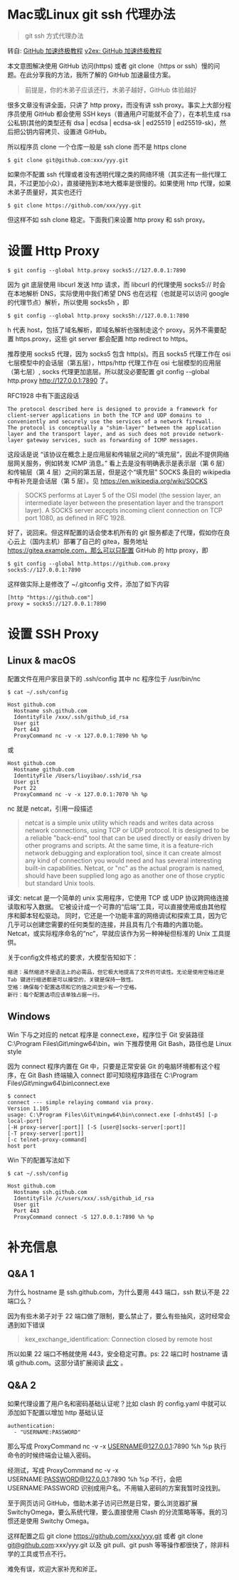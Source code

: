 # Mac或Linux git ssh 代理办法
> git ssh 方式代理办法

转自: [GitHub 加速终极教程](https://hellodk.cn/post/975)           [v2ex: GitHub 加速终极教程](https://www.v2ex.com/t/843383)

本文意图解决使用 GitHub 访问(https) 或者 git clone（https or ssh）慢的问题。在此分享我的方法，我所了解的 GitHub 加速最佳方案。

> 前提是，你的木弟子应该还行，木弟子越好，GitHub 体验越好

很多文章没有讲全面，只讲了 http proxy，而没有讲 ssh proxy。事实上大部分程序员使用 GitHub 都会使用 SSH keys（普通用户可能就不会了），在本机生成 rsa 公私钥(其他的类型还有 dsa | ecdsa | ecdsa-sk | ed25519 | ed25519-sk)，然后把公钥内容拷贝、设置进 GitHub。

所以程序员 clone 一个仓库一般是 ssh clone 而不是 https clone

```
$ git clone git@github.com:xxx/yyy.git
```

如果你不配置 ssh 代理或者没有透明代理之类的网络环境（其实还有一些代理工具，不过更加小众），直接硬拖到本地大概率是很慢的。如果使用 http 代理，如果木弟子质量好，其实也还行

```
$ git clone https://github.com/xxx/yyy.git
```

但这样不如 ssh clone 稳定。下面我们来设置 http proxy 和 ssh proxy。

# 设置 Http Proxy

```
$ git config --global http.proxy socks5://127.0.0.1:7890
```

因为 git 底层使用 libcurl 发送 http 请求，而 libcurl 的代理使用 socks5:// 时会在本地解析 DNS，实际使用中我们希望 DNS 也在远程（也就是可以访问 google 的代理节点）解析，所以使用 socks5h ，即

```
$ git config --global http.proxy socks5h://127.0.0.1:7890
```

h 代表 host，包括了域名解析，即域名解析也强制走这个 proxy。另外不需要配置 https.proxy，这些 git server 都会配置 http redirect to https。

推荐使用 socks5 代理，因为 socks5 包含 http(s)。而且 socks5 代理工作在 osi 七层模型中的会话层（第五层），https/http 代理工作在 osi 七层模型的应用层（第七层）, socks 代理更加底层。所以就没必要配置 git config --global http.proxy http://127.0.0.1:7890 了。

RFC1928 中有下面这段话

```
The protocol described here is designed to provide a framework for
client-server applications in both the TCP and UDP domains to
conveniently and securely use the services of a network firewall.
The protocol is conceptually a "shim-layer" between the application
layer and the transport layer, and as such does not provide network-
layer gateway services, such as forwarding of ICMP messages.
```

这段话是说 “该协议在概念上是应用层和传输层之间的“填充层”，因此不提供网络层网关服务，例如转发 ICMP 消息。” 看上去是没有明确表示是表示层（第 6 层）和传输层（第 4 层）之间的第五层，但是这个“填充层” SOCKS 条目的 wikipedia 中有补充是会话层（第 5 层）。见 https://en.wikipedia.org/wiki/SOCKS


> SOCKS performs at Layer 5 of the OSI model (the session layer, an intermediate layer between the presentation layer and the transport layer). A SOCKS server accepts incoming client connection on TCP port 1080, as defined in RFC 1928.

好了，说回来。但这样配置的话会使本机所有的 git 服务都走了代理，假如你在良心云上（国内主机）部署了自己的 gitea，服务地址 https://gitea.example.com，那么可以只配置 GitHub 的 http proxy，即

```
$ git config --global http.https://github.com.proxy socks5://127.0.0.1:7890
```

这样做实际上是修改了 ~/.gitconfig 文件，添加了如下内容

```
[http "https://github.com"]
proxy = socks5://127.0.0.1:7890
```

# 设置 SSH Proxy
## Linux & macOS

配置文件在用户家目录下的 .ssh/config 其中 nc 程序位于 /usr/bin/nc

```
$ cat ~/.ssh/config

Host github.com
  Hostname ssh.github.com
  IdentityFile /xxx/.ssh/github_id_rsa
  User git
  Port 443
  ProxyCommand nc -v -x 127.0.0.1:7890 %h %p
```

或

```
Host github.com
  Hostname github.com
  IdentityFile /Users/liuyibao/.ssh/id_rsa
  User git
  Port 22
  ProxyCommand nc -v -x 127.0.0.1:7070 %h %p
```

nc 就是 netcat，引用一段描述

> netcat is a simple unix utility which reads and writes data across network connections, using TCP or UDP protocol. It is designed to be a reliable "back-end" tool that can be used directly or easily driven by other programs and scripts. At the same time, it is a feature-rich network debugging and exploration tool, since it can create almost any kind of connection you would need and has several interesting built-in capabilities. Netcat, or "nc" as the actual program is named, should have been supplied long ago as another one of those cryptic but standard Unix tools.

译文: netcat 是一个简单的 unix 实用程序，它使用 TCP 或 UDP 协议跨网络连接读取和写入数据。 它被设计成一个可靠的“后端”工具，可以直接使用或由其他程序和脚本轻松驱动。 同时，它还是一个功能丰富的网络调试和探索工具，因为它几乎可以创建您需要的任何类型的连接，并且具有几个有趣的内置功能。 Netcat，或实际程序命名的“nc”，早就应该作为另一种神秘但标准的 Unix 工具提供。

关于config文件格式的要求，大模型告知如下：

```
缩进：虽然缩进不是语法上的必需品，但它极大地提高了文件的可读性。无论是使用空格还是 Tab 键进行缩进都是可以接受的，关键是保持一致性。
空格：确保每个配置选项和它的值之间至少有一个空格。
新行：每个配置选项应该单独占据一行。
```

## Windows
Win 下与之对应的 netcat 程序是 connect.exe，程序位于 Git 安装路径 C:\Program Files\Git\mingw64\bin，win 下推荐使用 Git Bash，路径也是 Linux style

因为 connect 程序内置在 Git 中，只要是正常安装 Git 的电脑环境都有这个程序，在 Git Bash 终端输入 connect 即可知晓程序路径在 C:\Program Files\Git\mingw64\bin\connect.exe

```
$ connect
connect --- simple relaying command via proxy.
Version 1.105
usage: C:\Program Files\Git\mingw64\bin\connect.exe [-dnhst45] [-p local-port]
[-H proxy-server[:port]] [-S [user@]socks-server[:port]]
[-T proxy-server[:port]]
[-c telnet-proxy-command]
host port
```

Win 下的配置写法如下

```
$ cat ~/.ssh/config

Host github.com
  Hostname ssh.github.com
  IdentityFile /c/users/xxx/.ssh/github_id_rsa
  User git
  Port 443
  ProxyCommand connect -S 127.0.0.1:7890 %h %p
```

# 补充信息
## Q&A 1

为什么 hostname 是 ssh.github.com，为什么要用 443 端口，ssh 默认不是 22 端口么？

因为有些木弟子对于 22 端口做了限制，要么禁止了，要么有些抽风，这时经常会遇到如下错误

> kex_exchange_identification: Connection closed by remote host

所以如果 22 端口不畅就使用 443，安全稳定可靠。ps: 22 端口时 hostname 请填 github.com。这部分请扩展阅读 [此文](https://docs.github.com/cn/authentication/troubleshooting-ssh/using-ssh-over-the-https-port) 。

## Q&A 2

如果代理设置了用户名和密码基础认证呢？比如 clash 的 config.yaml 中就可以添加如下配置以增加 http 基础认证
```
authentication:
  - "USERNAME:PASSWORD"
```

那么写成 ProxyCommand nc -v -x USERNAME@127.0.0.1:7890 %h %p 执行命令的时候终端会让输入密码。

经测试，写成 ProxyCommand nc -v -x USERNAME:PASSWORD@127.0.0.1:7890 %h %p 不行，会把 USERNAME:PASSWORD 识别成用户名。不用输入密码的方案我暂时没找到。

至于网页访问 GitHub，借助木弟子访问已然是日常，要么浏览器扩展 SwitchyOmega，要么系统代理，要么直接使用 Clash 的分流策略等等。我的习惯还是使用 Switchy Omega。

这样配置之后 git clone https://github.com/xxx/yyy.git 或者 git clone git@github.com:xxx/yyy.git 以及 git pull、git push 等等操作都很快了，除非科学的工具或节点不行。

难免有误，欢迎大家补充和斧正。

